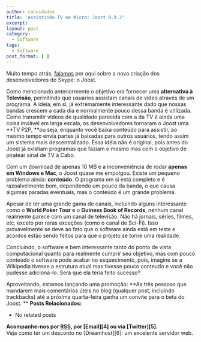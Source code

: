 ```yaml
---
author: convidados
title: 'Assistindo TV no Micro: Joost 0.9.2'
excerpt:
layout: post
category:
  - Software
tags:
  - Software
post_format: [ ]
---
```

Muito tempo atrás, [falamos][1] por aqui sobre a nova criação dos desenvolvedores do Skype: o Joost.

Como mencionado anteriormente o objetivo era fornecer uma **alternativa à Televisão**, permitindo que usuários assistam canais de video através de um programa. A ideia, em si, já extremamente interessante dado que nossas bandas crescem a cada dia e normalmente pouco dessa banda é utilizada. Como transmitir videos de qualidade parecida com a da TV é ainda uma coisa inviável em larga escala, os desenvolvedores tornaram o Joost uma **TV P2P, **ou seja, enquanto você baixa conteúdo para assistir, ao mesmo tempo envia partes já baixadas para outros usuários, tendo assim um sistema mais descentralizado. Essa idéia não é original, pois antes do Joost já existiam programas que faziam o mesmo mas com o objetivo de piratear sinal de TV à Cabo.

Com um download de apenas 10 MB e a inconveniência de rodar **apenas em Windows e Mac**, o Joost quase me empolgou. Existe um pequeno problema ainda: **conteúdo**. O programa em si está completo e é razoalvelmente bom, dependendo um pouco da banda, o que causa algumas paradas eventuais, mas o conteúdo é um grande problema.

Apesar de ter uma grande gama de canais, incluindo alguns interessante como o **World Poker Tour** e o **Guiness Book of Records**, nenhum canal realmente parece com um canal de televisão. Não há jornais, séries, filmes, etc, exceto por raras exceções (como o canal de Sci-Fi). Isso provavelmente se deve ao fato que o software ainda está em teste e acordos estão sendo feitos para que o projeto se torne uma realidade.

Concluindo, o software é bem interessante tanto do ponto de vista computacional quanto para realmente cumprir seu objetivo, mas com pouco conteúdo o software pode acabar no esquecimento, pois, imagine se a Wikipedia tivesse a estrutura atual mas tivesse pouco conteudo e você não pudesse adicioná-lo. Será que ela teria feito sucesso?

Aproveitando, estamos lançando uma promoção: **As três pessoas que mandarem mais comentários úteis no blog (qualquer post, incluíndo trackbacks) até a próxima quarta-feira ganha um convite para o beta do Joost. ** 
**Posts Relacionados:** 
*   No related posts









**Acompanhe-nos por [ RSS][3], por [Email][4] ou via [Twitter][5].**  
Veja como ter um desconto no [Dreamhost][6]: um excelente servidor web.

 [1]: http://vidageek.net/2007/02/21/os-criadores-do-skype-atacam-novamente/ "Os criadores do Skype atacam novamente…"
 [2]: https://twitter.com/share
 [3]: http://feeds.feedburner.com/VidaGeek



